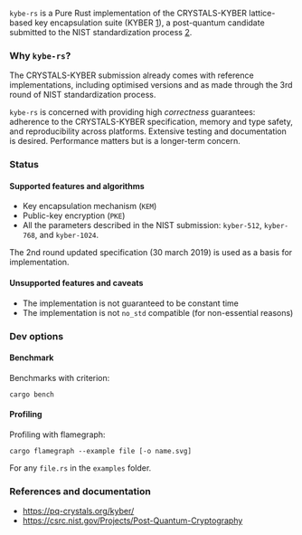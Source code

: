 `kybe-rs` is a Pure Rust implementation of the CRYSTALS-KYBER lattice-based key encapsulation suite (KYBER [1]), a post-quantum candidate submitted to the NIST standardization process [2].

### Why `kybe-rs`?

The CRYSTALS-KYBER submission already comes with reference implementations, including optimised versions and as made through the 3rd round of NIST standardization process.

`kybe-rs` is concerned with providing high *correctness* guarantees: adherence to the CRYSTALS-KYBER specification, memory and type safety, and reproducibility across platforms. Extensive testing and documentation is desired. Performance matters but is a longer-term concern.

### Status

#### Supported features and algorithms

* Key encapsulation mechanism (`KEM`)
* Public-key encryption (`PKE`)
* All the parameters described in the NIST submission: `kyber-512`, `kyber-768`, and `kyber-1024`.

The 2nd round updated specification (30 march 2019) is used as a basis for implementation.

#### Unsupported features and caveats

* The implementation is not guaranteed to be constant time
* The implementation is not `no_std` compatible (for non-essential reasons)

### Dev options

#### Benchmark
Benchmarks with criterion:

```cargo bench```

#### Profiling

Profiling with flamegraph:

```cargo flamegraph --example file [-o name.svg]```

For any `file.rs` in the `examples` folder.

### References and documentation

* https://pq-crystals.org/kyber/
* https://csrc.nist.gov/Projects/Post-Quantum-Cryptography

[1]: https://pq-crystals.org/kyber/
[2]: https://csrc.nist.gov/Projects/Post-Quantum-Cryptography